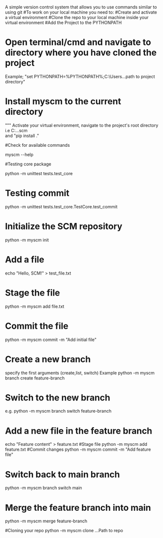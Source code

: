 A simple version  control system that allows you to use commands similar to using git
#To work on your local machine you need to:
#Create and activate a virtual environment 
#Clone the repo to your local machine inside your virtual environment 
#Add the Project to the PYTHONPATH

# Open terminal/cmd and navigate to directory where you have cloned the project 
Example;
"set PYTHONPATH=%PYTHONPATH%;C:\Users\...path to project directory"
# Install myscm to the current directory
"""
Activate your virtual environment,
navigate to the project's root directory i.e C\:...scm\
 and "pip install ."

#Check for available commands

myscm --help


#Testing core package

python -m unittest tests.test_core

# Testing commit

python -m unittest tests.test_core.TestCore.test_commit

# Initialize the SCM repository
python -m myscm init

# Add a file
echo "Hello, SCM!" > test_file.txt

# Stage the file
python -m myscm add file.txt

# Commit the file
python -m myscm commit -m "Add initial file"

# Create a new branch
specify the first arguments (create,list, switch)
Example
python -m myscm branch create feature-branch

# Switch to the new branch 
e.g.
python -m myscm branch switch feature-branch

# Add a new file in the feature branch
echo "Feature content" > feature.txt
#Stage file
python -m myscm add feature.txt
#Commit changes
python -m myscm commit -m "Add feature file"

# Switch back to main branch
python -m myscm branch switch main

# Merge the feature branch into main
python -m myscm merge feature-branch

#Cloning your repo
python -m myscm clone ...Path to repo


